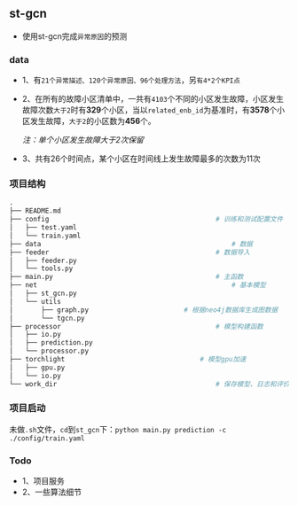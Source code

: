 ## st-gcn

* 使用st-gcn完成`异常原因`的预测

### data

* 1、有`21个异常描述、120个异常原因、96个处理方法`，另`有4*2个KPI点`

* 2、在所有的故障小区清单中，一共有`4103`个不同的小区发生故障，小区发生故障次数`大于2`时有**329**个小区，当以`related_enb_id`为基准时，有**3578**个小区发生故障，`大于2`的小区数为**456**个。

  *注：单个小区发生故障大于2次保留*

* 3、共有26个时间点，某个小区在时间线上发生故障最多的次数为11次

### 项目结构

```python
.
├── README.md
├── config											# 训练和测试配置文件
│   ├── test.yaml
│   └── train.yaml
├── data												# 数据
├── feeder											# 数据导入
│   ├── feeder.py
│   └── tools.py
├── main.py											# 主函数
├── net													# 基本模型
│   ├── st_gcn.py
│   └── utils
│       ├── graph.py						# 根据neo4j数据库生成图数据
│       └── tgcn.py
├── processor										# 模型构建函数
│   ├── io.py
│   ├── prediction.py
│   └── processor.py
├── torchlight									# 模型gpu加速
│   ├── gpu.py
│   └── io.py
└── work_dir										# 保存模型、日志和评价指标
```

### 项目启动

未做`.sh`文件，`cd`到`st_gcn`下：`python main.py prediction -c ./config/train.yaml `
### Todo
* 1、项目服务
* 2、一些算法细节
